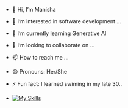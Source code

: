 - 👋 Hi, I’m Manisha  
- 👀 I’m interested in software development ...
- 🌱 I’m currently learning Generative AI
- 💞️ I’m looking to collaborate on ...
- 📫 How to reach me ...
- 😄 Pronouns: Her/She
- ⚡ Fun fact: I learned swiming in my late 30..

- [![My Skills](https://skillicons.dev/icons?i=js,html,css,angular,bootstrap,c,cpp,codepen,d3,docker,eclipse,figma,github,gitlab,ai,java,jenkins,jest,jquery,less,linux,mongodb,mysql,nodejs,php,postgres,postman,pug,py,react,redux,sass,spring,sqlite,selenium,sequelize,tailwind,threejs,vscode,webpack,wordpress)](https://skillicons.dev)

<!---
mpatel2323/mpatel2323 is a ✨ special ✨ repository because its `README.md` (this file) appears on your GitHub profile.
You can click the Preview link to take a look at your changes.
--->
